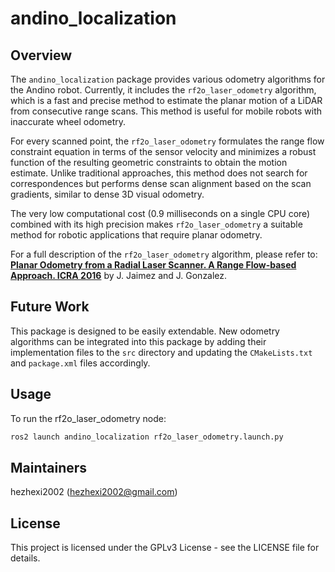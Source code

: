 # andino_localization

## Overview

The `andino_localization` package provides various odometry algorithms for the Andino robot. Currently, it includes the `rf2o_laser_odometry` algorithm, which is a fast and precise method to estimate the planar motion of a LiDAR from consecutive range scans. This method is useful for mobile robots with inaccurate wheel odometry.

For every scanned point, the `rf2o_laser_odometry` formulates the range flow constraint equation in terms of the sensor velocity and minimizes a robust function of the resulting geometric constraints to obtain the motion estimate. Unlike traditional approaches, this method does not search for correspondences but performs dense scan alignment based on the scan gradients, similar to dense 3D visual odometry.

The very low computational cost (0.9 milliseconds on a single CPU core) combined with its high precision makes `rf2o_laser_odometry` a suitable method for robotic applications that require planar odometry.

For a full description of the `rf2o_laser_odometry` algorithm, please refer to: **[Planar Odometry from a Radial Laser Scanner. A Range Flow-based Approach. ICRA 2016](http://mapir.uma.es/papersrepo/2016/2016_Jaimez_ICRA_RF2O.pdf)** by J. Jaimez and J. Gonzalez.

## Future Work

This package is designed to be easily extendable. New odometry algorithms can be integrated into this package by adding their implementation files to the `src` directory and updating the `CMakeLists.txt` and `package.xml` files accordingly.

## Usage

To run the rf2o_laser_odometry node:

```sh
ros2 launch andino_localization rf2o_laser_odometry.launch.py
```

## Maintainers

hezhexi2002 (hezhexi2002@gmail.com)

## License

This project is licensed under the GPLv3 License - see the LICENSE file for details.


